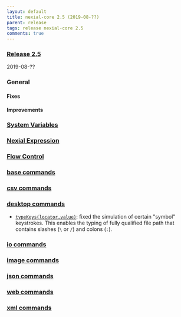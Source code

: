 ```yaml
---
layout: default
title: nexial-core 2.5 (2019-08-??)
parent: release
tags: release nexial-core 2.5
comments: true
---
```


### <a href="https://github.com/nexiality/nexial-core/releases/tag/nexial-core-v2.4_???" class="external-link" target="_nexial_link">Release 2.5</a>
2019-08-??


### General
#### Fixes

#### Improvements


### [System Variables](../systemvars/)


### [Nexial Expression](../expressions)


### [Flow Control](../flowcontrols)


### [base commands](../commands/base)


### [csv commands](../commands/csv)


### [desktop commands](../commands/desktop)
- [`typeKeys(locator,value)`](../commands/desktop/typeKeys(os,keystrokes)): fixed the simulation of certain "symbol" 
  keystrokes. This enables the typing of fully qualified file path that contains slashes (`\` or `/`) and colons (`:`).


### [io commands](../commands/io)


### [image commands](../commands/image)


### [json commands](../commands/json)


### [web commands](../commands/web)


### [xml commands](../commands/xml)
